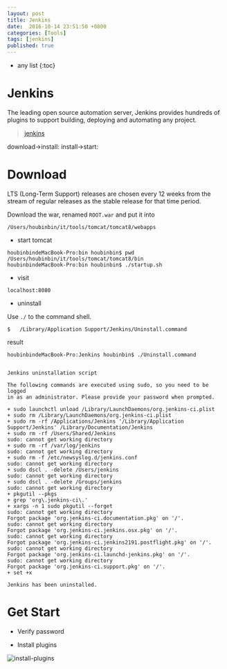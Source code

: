 ```yaml
---
layout: post
title: Jenkins
date:  2016-10-14 23:51:50 +0800
categories: [Tools]
tags: [jenkins]
published: true
---
```


* any list
{:toc}

# Jenkins

The leading open source automation server, Jenkins provides hundreds of plugins to support building, 
deploying and automating any project.

> [jenkins](https://jenkins.io/index.html)

<UML>
    download->install:
    install->start:
</UML>

# Download

LTS (Long-Term Support) releases are chosen every 12 weeks from the stream of regular releases as the stable release for that time period.

Download the war, renamed ```ROOT.war``` and put it into

```
/Users/houbinbin/it/tools/tomcat/tomcat8/webapps
```

- start tomcat

```
houbinbindeMacBook-Pro:bin houbinbin$ pwd
/Users/houbinbin/it/tools/tomcat/tomcat8/bin
houbinbindeMacBook-Pro:bin houbinbin$ ./startup.sh
```

- visit

```
localhost:8080
```

- uninstall

Use ```./``` to the command shell.

```
$   /Library/Application Support/Jenkins/Uninstall.command
```

result

```
houbinbindeMacBook-Pro:Jenkins houbinbin$ ./Uninstall.command


Jenkins uninstallation script

The following commands are executed using sudo, so you need to be logged
in as an administrator. Please provide your password when prompted.

+ sudo launchctl unload /Library/LaunchDaemons/org.jenkins-ci.plist
+ sudo rm /Library/LaunchDaemons/org.jenkins-ci.plist
+ sudo rm -rf /Applications/Jenkins '/Library/Application Support/Jenkins' /Library/Documentation/Jenkins
+ sudo rm -rf /Users/Shared/Jenkins
sudo: cannot get working directory
+ sudo rm -rf /var/log/jenkins
sudo: cannot get working directory
+ sudo rm -f /etc/newsyslog.d/jenkins.conf
sudo: cannot get working directory
+ sudo dscl . -delete /Users/jenkins
sudo: cannot get working directory
+ sudo dscl . -delete /Groups/jenkins
sudo: cannot get working directory
+ pkgutil --pkgs
+ grep 'org\.jenkins-ci\.'
+ xargs -n 1 sudo pkgutil --forget
sudo: cannot get working directory
Forgot package 'org.jenkins-ci.documentation.pkg' on '/'.
sudo: cannot get working directory
Forgot package 'org.jenkins-ci.jenkins.osx.pkg' on '/'.
sudo: cannot get working directory
Forgot package 'org.jenkins-ci.jenkins2191.postflight.pkg' on '/'.
sudo: cannot get working directory
Forgot package 'org.jenkins-ci.launchd-jenkins.pkg' on '/'.
sudo: cannot get working directory
Forgot package 'org.jenkins-ci.support.pkg' on '/'.
+ set +x

Jenkins has been uninstalled.
```

# Get Start

- Verify password

- Install plugins

![install-plugins]({{site.url}}/static/app/img/jenkins/2016-10-15-jenkins.png)

